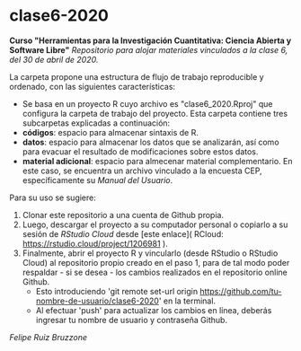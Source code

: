 # clase6-2020
**Curso "Herramientas para la Investigación Cuantitativa: Ciencia Abierta y Software Libre"**
*Repositorio para alojar materiales vinculados a la clase 6, del 30 de abril de 2020.*

La carpeta propone una estructura de flujo de trabajo reproducible y ordenado, con las siguientes características:

- Se basa en un proyecto R cuyo archivo es "clase6_2020.Rproj" que configura la carpeta de trabajo del proyecto. Esta carpeta contiene tres subcarpetas explicadas a continuación:
- **códigos**: espacio para almacenar sintaxis de R.
- **datos**: espacio para almacenar los datos que se analizarán, así como para evacuar el resultado de modificaciones sobre estos datos.
- **material adicional**: espacio para almecenar material complementario. En este caso, se encuentra un archivo vinculado a la encuesta CEP, específicamente su *Manual del Usuario*.

Para su uso se sugiere:

1. Clonar este repositorio a una cuenta de Github propia. 
2. Luego, descargar el proyecto a su computador personal o copiarlo a su sesión de *RStudio Cloud* desde [este enlace](		RCloud: https://rstudio.cloud/project/1206981
).
3. Finalmente, abrir el proyecto R y vincularlo (desde RStudio o RStudio Cloud) al repositorio propio creado en el paso 1, para de tal modo poder respaldar - si se desea - los cambios realizados en el repositorio online Github.
    + Esto introduciendo 'git remote set-url origin https://github.com/tu-nombre-de-usuario/clase6-2020' en la terminal.
    + Al efectuar 'push' para actualizar los cambios en línea, deberás ingresar tu nombre de usuario y contraseña Github.
    
    
*Felipe Ruiz Bruzzone*

